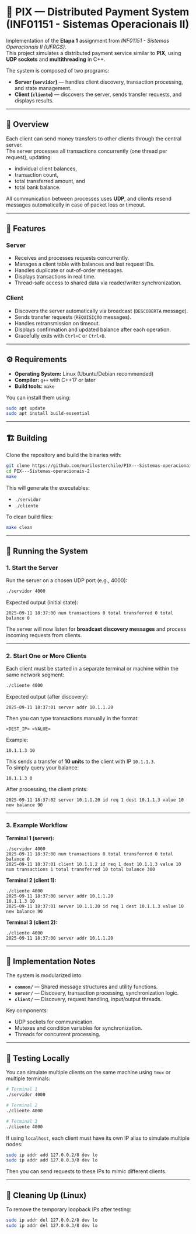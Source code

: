 # 💸 PIX — Distributed Payment System (INF01151 - Sistemas Operacionais II)

Implementation of the **Etapa 1** assignment from *INF01151 - Sistemas Operacionais II (UFRGS)*.  
This project simulates a distributed payment service similar to **PIX**, using **UDP sockets** and **multithreading** in C++.

The system is composed of two programs:
- **Server (`servidor`)** — handles client discovery, transaction processing, and state management.
- **Client (`cliente`)** — discovers the server, sends transfer requests, and displays results.

---

## 📘 Overview

Each client can send money transfers to other clients through the central server.  
The server processes all transactions concurrently (one thread per request), updating:
- individual client balances,  
- transaction count,  
- total transferred amount, and  
- total bank balance.  

All communication between processes uses **UDP**, and clients resend messages automatically in case of packet loss or timeout.

---

## 🧩 Features

### Server
- Receives and processes requests concurrently.
- Manages a client table with balances and last request IDs.
- Handles duplicate or out-of-order messages.
- Displays transactions in real time.
- Thread-safe access to shared data via reader/writer synchronization.

### Client
- Discovers the server automatically via broadcast (`DESCOBERTA` message).
- Sends transfer requests (`REQUISIÇÃO` messages).
- Handles retransmission on timeout.
- Displays confirmation and updated balance after each operation.
- Gracefully exits with `Ctrl+C` or `Ctrl+D`.

---

## ⚙️ Requirements

- **Operating System:** Linux (Ubuntu/Debian recommended)
- **Compiler:** `g++` with C++17 or later
- **Build tools:** `make`

You can install them using:
```bash
sudo apt update
sudo apt install build-essential
```

---

## 🏗️ Building

Clone the repository and build the binaries with:
```bash
git clone https://github.com/murilosterchile/PIX---Sistemas-operacionais-2.git
cd PIX---Sistemas-operacionais-2
make
```

This will generate the executables:
- `./servidor`
- `./cliente`

To clean build files:
```bash
make clean
```

---

## 🚀 Running the System

### 1. Start the Server

Run the server on a chosen UDP port (e.g., 4000):

```bash
./servidor 4000
```

Expected output (initial state):
```
2025-09-11 18:37:00 num transactions 0 total transferred 0 total balance 0
```

The server will now listen for **broadcast discovery messages** and process incoming requests from clients.

---

### 2. Start One or More Clients

Each client must be started in a separate terminal or machine within the same network segment:

```bash
./cliente 4000
```

Expected output (after discovery):
```
2025-09-11 18:37:01 server addr 10.1.1.20
```

Then you can type transactions manually in the format:

```
<DEST_IP> <VALUE>
```

Example:
```
10.1.1.3 10
```

This sends a transfer of **10 units** to the client with IP `10.1.1.3`.  
To simply query your balance:
```
10.1.1.3 0
```

After processing, the client prints:
```
2025-09-11 18:37:02 server 10.1.1.20 id req 1 dest 10.1.1.3 value 10 new balance 90
```

---

### 3. Example Workflow

**Terminal 1 (server):**
```
./servidor 4000
2025-09-11 18:37:00 num transactions 0 total transferred 0 total balance 0
2025-09-11 18:37:01 client 10.1.1.2 id req 1 dest 10.1.1.3 value 10
num transactions 1 total transferred 10 total balance 300
```

**Terminal 2 (client 1):**
```
./cliente 4000
2025-09-11 18:37:00 server addr 10.1.1.20
10.1.1.3 10
2025-09-11 18:37:01 server 10.1.1.20 id req 1 dest 10.1.1.3 value 10 new balance 90
```

**Terminal 3 (client 2):**
```
./cliente 4000
2025-09-11 18:37:00 server addr 10.1.1.20
```

---

## 🧠 Implementation Notes

The system is modularized into:
- **`common/`** — Shared message structures and utility functions.
- **`server/`** — Discovery, transaction processing, synchronization logic.
- **`client/`** — Discovery, request handling, input/output threads.

Key components:
- UDP sockets for communication.
- Mutexes and condition variables for synchronization.
- Threads for concurrent processing.

---

## 🧪 Testing Locally

You can simulate multiple clients on the same machine using `tmux` or multiple terminals:

```bash
# Terminal 1
./servidor 4000

# Terminal 2
./cliente 4000

# Terminal 3
./cliente 4000
```

If using `localhost`, each client must have its own IP alias to simulate multiple nodes:
```bash
sudo ip addr add 127.0.0.2/8 dev lo
sudo ip addr add 127.0.0.3/8 dev lo
```

Then you can send requests to these IPs to mimic different clients.

---

## 🧰 Cleaning Up (Linux)

To remove the temporary loopback IPs after testing:
```bash
sudo ip addr del 127.0.0.2/8 dev lo
sudo ip addr del 127.0.0.3/8 dev lo
```
